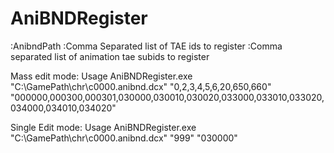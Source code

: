# AniBNDRegister
:AnibndPath :Comma Separated list of TAE ids to register :Comma separated list of animation tae subids to register

Mass edit mode:
Usage AniBNDRegister.exe "C:\GamePath\chr\c0000.anibnd.dcx" "0,2,3,4,5,6,20,650,660" "000000,000300,000301,030000,030010,030020,033000,033010,033020,034000,034010,034020"

Single Edit mode:
Usage AniBNDRegister.exe "C:\GamePath\chr\c0000.anibnd.dcx" "999" "030000"

